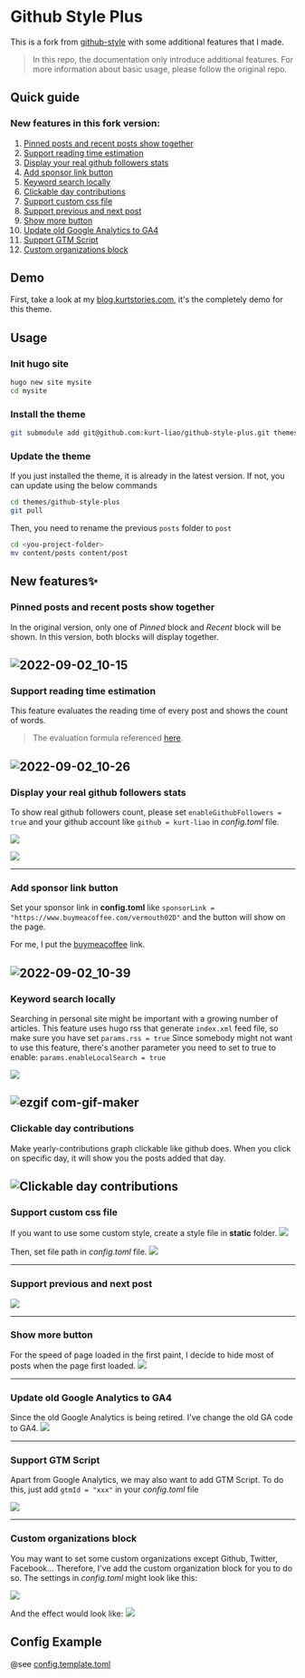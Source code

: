 # Github Style Plus

This is a fork from [github-style](https://github.com/MeiK2333/github-style) with some additional features that I made.

> In this repo, the documentation only introduce additional features.
> For more information about basic usage, please follow the original repo.

## Quick guide

### New features in this fork version:

1. [Pinned posts and recent posts show together](#pinned-posts-and-recent-posts-show-together)
2. [Support reading time estimation](#support-reading-time-estimation)
3. [Display your real github followers stats](#display-your-real-github-followers-stats)
4. [Add sponsor link button](#add-sponsor-link-button)
5. [Keyword search locally](#keyword-search-locally)
6. [Clickable day contributions](#clickable-day-contributions)
7. [Support custom css file](#support-custom-css-file)
8. [Support previous and next post](#support-previous-and-next-post)
9. [Show more button](#show-more-button)
10. [Update old Google Analytics to GA4](#update-old-google-analytics-to-ga4)
11. [Support GTM Script](#support-gtm-script)
12. [Custom organizations block](#custom-organizations-block)

## Demo

First, take a look at my [blog.kurtstories.com](https://blog.kurtstories.com/), it's the completely demo for this theme.

## Usage

### Init hugo site

```bash
hugo new site mysite
cd mysite
```

### Install the theme

```bash
git submodule add git@github.com:kurt-liao/github-style-plus.git themes/github-style-plus
```

### Update the theme

If you just installed the theme, it is already in the latest version. If not, you can update using the below commands

```bash
cd themes/github-style-plus
git pull
```

Then, you need to rename the previous `posts` folder to `post`

```bash
cd <you-project-folder>
mv content/posts content/post
```

## New features✨

### Pinned posts and recent posts show together

In the original version, only one of *Pinned* block and *Recent* block will be shown.
In this version, both blocks will display together.

![2022-09-02_10-15](https://user-images.githubusercontent.com/32745146/188045141-12f720d0-bb7e-4383-8cca-675be98692d7.png)
---

### Support reading time estimation

This feature evaluates the reading time of every post and shows the count of words.
>The evaluation formula referenced [here](https://kodify.net/hugo/strings/reading-time-text/).

![2022-09-02_10-26](https://user-images.githubusercontent.com/32745146/188046079-2c001f05-7e83-420b-8fd3-f810c28284d0.png)
---

### Display your real github followers stats

To show real github followers count, please set `enableGithubFollowers = true` and your github account like `github = kurt-liao` in *config.toml* file.

![](https://i.imgur.com/LkBFrVF.jpg)


![](https://i.imgur.com/htrKTFN.jpg)

---

### Add sponsor link button

Set your sponsor link in **config.toml** like `sponsorLink = "https://www.buymeacoffee.com/vermouth02D"` and the button will show on the page.

For me, I put the [buymeacoffee](https://www.buymeacoffee.com/vermouth02D) link.

![2022-09-02_10-39](https://user-images.githubusercontent.com/32745146/188047984-c40e8bb7-9af5-4601-b613-d636d5a81415.png)
---

### Keyword search locally

Searching in personal site might be important with a growing number of articles.
This feature uses hugo rss that generate `index.xml` feed file, so make sure you have set `params.rss = true`
Since somebody might not want to use this feature, there's another parameter you need to set to true to enable: `params.enableLocalSearch = true`

![](https://i.imgur.com/9k70xpQ.jpg)


![ezgif com-gif-maker](https://user-images.githubusercontent.com/32745146/187828206-829830a4-3fac-40e3-8bcb-399a98b01680.gif)
---

### Clickable day contributions

Make yearly-contributions graph clickable like github does. When you click on specific day, it will show you the posts added that day.

![Clickable day contributions](https://i.imgur.com/pSJi4KB.gif)
---

### Support custom css file

If you want to use some custom style, create a style file in **static** folder.
![](https://i.imgur.com/BgbVvrH.jpg)


Then, set file path in *config.toml* file.
![](https://i.imgur.com/tZHHcgL.jpg)

---
### Support previous and next post

![](https://i.imgur.com/RbYKDnS.jpg)

---

### Show more button

For the speed of page loaded in the first paint, I decide to hide most of posts when the page first loaded.
![](https://i.imgur.com/0cGT1Qx.gif)

---

### Update old Google Analytics to GA4

Since the old Google Analytics is being retired. I've change the old GA code to GA4.
![](https://i.imgur.com/bpCFD6N.png)

---

### Support GTM Script

Apart from Google Analytics, we may also want to add GTM Script.
To do this, just add `gtmId = "xxx"` in your *config.toml* file

![](https://i.imgur.com/iEVBm98.jpg)

---

### Custom organizations block

You may want to set some custom organizations except Github, Twitter, Facebook...
Therefore, I've add the custom organization block for you to do so.
The settings in *config.toml* might look like this:

![](https://i.imgur.com/e6sFTIp.png)

And the effect would look like:
![](https://i.imgur.com/4bd3KRx.jpg)

## Config Example

@see [config.template.toml](/config.template.toml)
